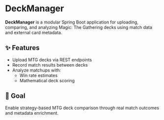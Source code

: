# DeckManager

**DeckManager** is a modular Spring Boot application for uploading, comparing, and analyzing Magic: The Gathering decks using match data and external card metadata.

## ✨ Features

- Upload MTG decks via REST endpoints
- Record match results between decks
- Analyze matchups with:
  - Win rate estimates
  - Mathematical deck scoring

## 🔮 Goal

Enable strategy-based MTG deck comparison through real match outcomes and metadata enrichment.
